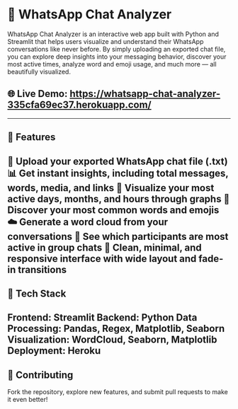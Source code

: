 # 💬 WhatsApp Chat Analyzer

WhatsApp Chat Analyzer is an interactive web app built with Python and Streamlit that helps users visualize and understand their WhatsApp conversations like never before.
By simply uploading an exported chat file, you can explore deep insights into your messaging behavior, discover your most active times, analyze word and emoji usage, and much more — all beautifully visualized.

## 🌐 Live Demo: https://whatsapp-chat-analyzer-335cfa69ec37.herokuapp.com/
---
## 🚀 Features

📂 Upload your exported WhatsApp chat file (.txt)
📊 Get instant insights, including total messages, words, media, and links
📅 Visualize your most active days, months, and hours through graphs
💬 Discover your most common words and emojis
☁️ Generate a word cloud from your conversations
👥 See which participants are most active in group chats
🎨 Clean, minimal, and responsive interface with wide layout and fade-in transitions
---
## 🧠 Tech Stack

Frontend: Streamlit
Backend: Python
Data Processing: Pandas, Regex, Matplotlib, Seaborn
Visualization: WordCloud, Seaborn, Matplotlib
Deployment: Heroku
---
## 🤝 Contributing

Fork the repository, explore new features, and submit pull requests to make it even better!
